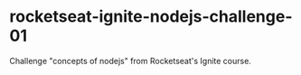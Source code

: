 # rocketseat-ignite-nodejs-challenge-01
 Challenge "concepts of nodejs" from Rocketseat's Ignite course. 
